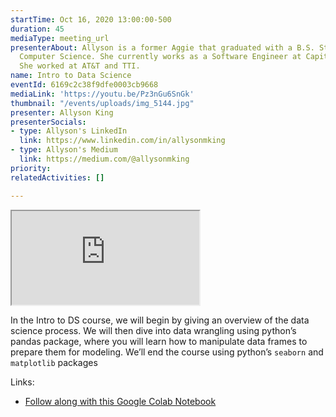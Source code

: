 ```yaml
---
startTime: Oct 16, 2020 13:00:00-500
duration: 45
mediaType: meeting_url
presenterAbout: Allyson is a former Aggie that graduated with a B.S. Statistics and
  Computer Science. She currently works as a Software Engineer at Capital One. Previously,
  She worked at AT&T and TTI.
name: Intro to Data Science
eventId: 6169c2c38f9dfe0003cb9668
mediaLink: 'https://youtu.be/Pz3nGu6SnGk'
thumbnail: "/events/uploads/img_5144.jpg"
presenter: Allyson King
presenterSocials:
- type: Allyson's LinkedIn
  link: https://www.linkedin.com/in/allysonmking
- type: Allyson's Medium
  link: https://medium.com/@allysonmking
priority: 
relatedActivities: []

---
```

<div class="embed-responsive embed-responsive-16by9">
  <iframe src="https://www.youtube.com/embed/z7FgdE59TW0" title="Trailer" allowfullscreen class="embed-responsive-item"></iframe>
</div>


In the Intro to DS course, we will begin by giving an overview of the data science process. We will then dive into data wrangling using python’s pandas package, where you will learn how to manipulate data frames to prepare them for modeling. We’ll end the course using python’s `seaborn` and `matplotlib` packages

Links:

* [Follow along with this Google Colab Notebook](https://colab.research.google.com/drive/1BKCF3od6R5jIgyDOaXzLHRCQbvID7Ny9)